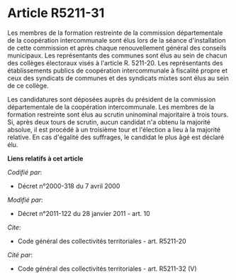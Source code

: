 # Article R5211-31

Les membres de la formation restreinte de la commission départementale de la coopération intercommunale sont élus lors de la
séance d'installation de cette commission et après chaque renouvellement général des conseils municipaux. Les représentants
des communes sont élus au sein de chacun des collèges électoraux visés à l'article R. 5211-20. Les représentants des
établissements publics de coopération intercommunale à fiscalité propre et ceux des syndicats de communes et des syndicats
mixtes sont élus au sein de ce collège. 

Les candidatures sont déposées auprès du président de la commission départementale de la coopération intercommunale. Les
membres de la formation restreinte sont élus au scrutin uninominal majoritaire à trois tours. Si, après deux tours de
scrutin, aucun candidat n'a obtenu la majorité absolue, il est procédé à un troisième tour et l'élection a lieu à la majorité
relative. En cas d'égalité des suffrages, le candidat le plus âgé est déclaré élu.

**Liens relatifs à cet article**

_Codifié par_:

  - Décret n°2000-318 du 7 avril 2000

_Modifié par_:

  - Décret n°2011-122 du 28 janvier 2011 - art. 10

_Cite_:

  - Code général des collectivités territoriales - art. R5211-20

_Cité par_:

  - Code général des collectivités territoriales - art. R5211-32 (V)
